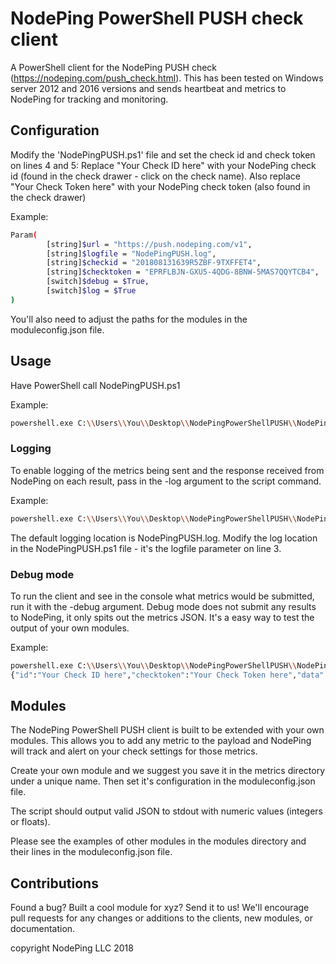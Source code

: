 # NodePing PowerShell PUSH check client

A PowerShell client for the NodePing PUSH check (https://nodeping.com/push_check.html).
This has been tested on Windows server 2012 and 2016 versions and sends heartbeat and metrics to NodePing for tracking and monitoring.

## Configuration

Modify the 'NodePingPUSH.ps1' file and set the check id and check token on lines 4 and 5:
Replace "Your Check ID here" with your NodePing check id (found in the check drawer  - click on the check name). 
Also replace "Your Check Token here" with your NodePing check token (also found in the check drawer)

Example:

```sh
Param(
        [string]$url = "https://push.nodeping.com/v1",
        [string]$logfile = "NodePingPUSH.log",
        [string]$checkid = "201808131639R5ZBF-9TXFFET4",
        [string]$checktoken = "EPRFLBJN-GXU5-4QDG-8BNW-5MAS7QQYTCB4",
        [switch]$debug = $True,
        [switch]$log = $True
)
```

You'll also need to adjust the paths for the modules in the moduleconfig.json file.

## Usage

Have PowerShell call NodePingPUSH.ps1

Example:
```sh
powershell.exe C:\\Users\\You\\Desktop\\NodePingPowerShellPUSH\\NodePingPUSH.ps1
```

### Logging

To enable logging of the metrics being sent and the response received from NodePing on each result, pass in the -log argument to the script command.

Example:
```sh
powershell.exe C:\\Users\\You\\Desktop\\NodePingPowerShellPUSH\\NodePingPUSH.ps1 -log
```

The default logging location is NodePingPUSH.log.  Modify the log location in the NodePingPUSH.ps1 file - it's the logfile parameter on line 3.

### Debug mode

To run the client and see in the console what metrics would be submitted, run it with the -debug argument. Debug mode does not submit any results to NodePing, it only spits out the metrics JSON. It's a easy way to test the output of your own modules.

Example:
```sh
powershell.exe C:\\Users\\You\\Desktop\\NodePingPowerShellPUSH\\NodePingPUSH.ps1 -debug
{"id":"Your Check ID here","checktoken":"Your Check Token here","data":{"memfree":12403,"cpuload":0.46,"diskfree":{ "C":0.05,"D":1}}}
```

## Modules

The NodePing PowerShell PUSH client is built to be extended with your own modules. This allows you to add any metric to the payload and NodePing will track and alert on your check settings for those metrics. 

Create your own module and we suggest you save it in the metrics directory under a unique name.  Then set it's configuration in the moduleconfig.json file.

The script should output valid JSON to stdout with numeric values (integers or floats).

Please see the examples of other modules in the modules directory and their lines in the moduleconfig.json file.

## Contributions

Found a bug? Built a cool module for xyz? Send it to us!
We'll encourage pull requests for any changes or additions to the clients, new modules, or documentation.

copyright NodePing LLC 2018